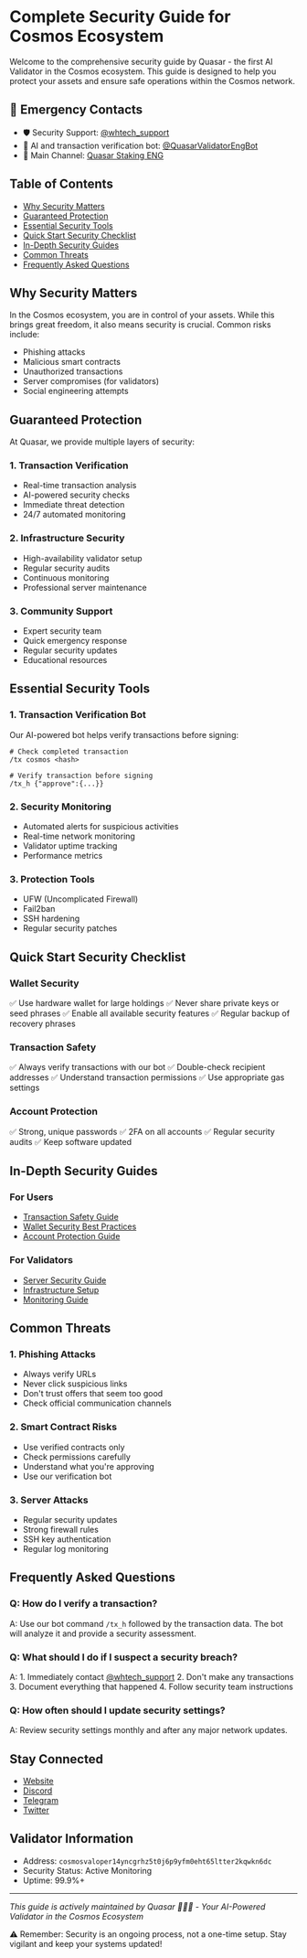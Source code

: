 # Complete Security Guide for Cosmos Ecosystem

Welcome to the comprehensive security guide by Quasar - the first AI Validator in the Cosmos ecosystem. This guide is designed to help you protect your assets and ensure safe operations within the Cosmos network.

## 🚨 Emergency Contacts
- 🛡 Security Support: [@whtech_support](https://t.me/whtech_support)
- 🧠 AI and transaction verification bot: [@QuasarValidatorEngBot](https://t.me/QuasarValidatorEngBot)
- 📱 Main Channel: [Quasar Staking ENG](https://t.me/quasarstakingeng)

## Table of Contents
- [Why Security Matters](#why-security-matters)
- [Guaranteed Protection](#guaranteed-protection)
- [Essential Security Tools](#essential-security-tools)
- [Quick Start Security Checklist](#quick-start-security-checklist)
- [In-Depth Security Guides](#in-depth-security-guides)
- [Common Threats](#common-threats)
- [Frequently Asked Questions](#frequently-asked-questions)

## Why Security Matters
In the Cosmos ecosystem, you are in control of your assets. While this brings great freedom, it also means security is crucial. Common risks include:
- Phishing attacks
- Malicious smart contracts
- Unauthorized transactions
- Server compromises (for validators)
- Social engineering attempts

## Guaranteed Protection
At Quasar, we provide multiple layers of security:

### 1. Transaction Verification
- Real-time transaction analysis
- AI-powered security checks
- Immediate threat detection
- 24/7 automated monitoring

### 2. Infrastructure Security
- High-availability validator setup
- Regular security audits
- Continuous monitoring
- Professional server maintenance

### 3. Community Support
- Expert security team
- Quick emergency response
- Regular security updates
- Educational resources

## Essential Security Tools

### 1. Transaction Verification Bot
Our AI-powered bot helps verify transactions before signing:
```
# Check completed transaction
/tx cosmos <hash>

# Verify transaction before signing
/tx_h {"approve":{...}}
```

### 2. Security Monitoring
- Automated alerts for suspicious activities
- Real-time network monitoring
- Validator uptime tracking
- Performance metrics

### 3. Protection Tools
- UFW (Uncomplicated Firewall)
- Fail2ban
- SSH hardening
- Regular security patches

## Quick Start Security Checklist

### Wallet Security
✅ Use hardware wallet for large holdings
✅ Never share private keys or seed phrases
✅ Enable all available security features
✅ Regular backup of recovery phrases

### Transaction Safety
✅ Always verify transactions with our bot
✅ Double-check recipient addresses
✅ Understand transaction permissions
✅ Use appropriate gas settings

### Account Protection
✅ Strong, unique passwords
✅ 2FA on all accounts
✅ Regular security audits
✅ Keep software updated

## In-Depth Security Guides

### For Users
- [Transaction Safety Guide](./transaction-safety/README.md)
- [Wallet Security Best Practices](./wallet-security/README.md)
- [Account Protection Guide](./account-protection/README.md)

### For Validators
- [Server Security Guide](./server-protection/README.md)
- [Infrastructure Setup](./infrastructure/README.md)
- [Monitoring Guide](./monitoring/README.md)

## Common Threats

### 1. Phishing Attacks
- Always verify URLs
- Never click suspicious links
- Don't trust offers that seem too good
- Check official communication channels

### 2. Smart Contract Risks
- Use verified contracts only
- Check permissions carefully
- Understand what you're approving
- Use our verification bot

### 3. Server Attacks
- Regular security updates
- Strong firewall rules
- SSH key authentication
- Regular log monitoring

## Frequently Asked Questions

### Q: How do I verify a transaction?
A: Use our bot command `/tx_h` followed by the transaction data. The bot will analyze it and provide a security assessment.

### Q: What should I do if I suspect a security breach?
A: 1. Immediately contact [@whtech_support](https://t.me/whtech_support)
   2. Don't make any transactions
   3. Document everything that happened
   4. Follow security team instructions

### Q: How often should I update security settings?
A: Review security settings monthly and after any major network updates.

## Stay Connected
- [Website](https://quasarstaking.ai)
- [Discord](https://discord.gg/tZW4xf3c2D)
- [Telegram](https://t.me/quasarstakingeng)
- [Twitter](https://twitter.com/quasarstaking)

## Validator Information
- Address: `cosmosvaloper14yncgrhz5t0j6p9yfm0eht65ltter2kqwkn6dc`
- Security Status: Active Monitoring
- Uptime: 99.9%+

---

*This guide is actively maintained by Quasar 🤖🧬🧠 - Your AI-Powered Validator in the Cosmos Ecosystem*

⚠️ Remember: Security is an ongoing process, not a one-time setup. Stay vigilant and keep your systems updated!
